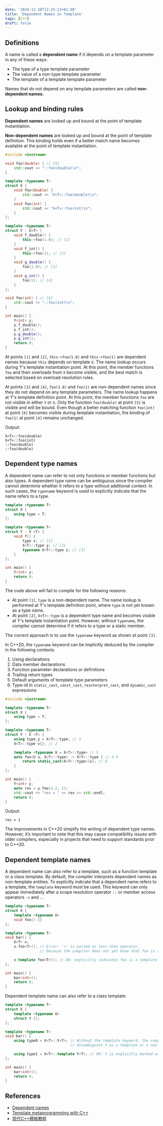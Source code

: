 ```yaml
---
date: '2024-12-10T12:25:13+01:00'
title: 'Dependent Names in Template'
tags: [C++]
draft: false
---
```


## Definitions

A name is called a **dependent name** if it depends on a template parameter in any of these ways:

- The type of a type template parameter
- The value of a non-type template parameter
- The template of a template template parameter

Names that do not depend on any template parameters are called **non-dependent names**.

## Lookup and binding rules

**Dependent names** are looked up and bound at the point of template instantiation.

**Non-dependent names** are looked up and bound at the point of template definition. This binding holds even if a better match name becomes available at the point of template instantiation.

```cpp
#include <iostream>

void foo(double) { // [5]
    std::cout << "::foo(double)\n";
}

template <typename T>
struct X {
    void foo(double) {
        std::cout << "X<T>::foo(double)\n";
    }
    void foo(int) {
        std::cout << "X<T>::foo(int)\n";
    }
};

template <typename T>
struct Y : X<T> {
    void f_double() {
        this->foo(1.0); // [1]
    }
    void f_int() {
        this->foo(1); // [2]
    }
    void g_double() {
        foo(1.0); // [3]
    }
    void g_int() {
        foo(1); // [4]
    }
};

void foo(int) { // [6]
    std::cout << "::foo(int)\n";
}

int main() {
    Y<int> y;
    y.f_double();
    y.f_int();
    y.g_double();
    y.g_int();
    return 0;
}
```

At points `[1]` and `[2]`, `this->foo(1.0)` and `this->foo(1)` are dependent names because `this` depends on template `X`. The name lookup occurs during Y's template instantiation point. At this point, the member functions `foo` and their overloads from `X` become visible, and the best match is selected based on overload resolution rules.

At points `[3]` and `[4]`, `foo(1.0)` and `foo(1)` are non-dependent names since they do not depend on any template parameters. The name lookup happens at Y's template definition point. At this point, the member functions `foo` are not visible in either `Y` or `X`. Only the function `foo(double)` at point `[5]` is visible and will be bound. Even though a better matching function `foo(int)` at point `[6]` becomes visible during template instantiation, the binding of `foo(1)` at point `[4]` remains unchanged.

Output:

```
X<T>::foo(double)
X<T>::foo(int)
::foo(double)
::foo(double)
```

## Dependent type names

A dependent name can refer to not only functions or member functions but also types. A dependent type name can be ambiguous since the compiler cannot determine whether it refers to a type without additional context. In such cases, the `typename` keyword is used to explicitly indicate that the name refers to a type.

```cpp
template <typename T>
struct X {
    using type = T;
};

template <typename T>
struct Y : X <T> {
    void f() {
        type x; // [1]
        X<T>::type y; // [2]
        typename X<T>::type z; // [3]
    }
};

int main() {
    Y<int> y;
    return 0;
}
```

The code above will fail to compile for the following reasons:

- At point `[1]`, `type` is a non-dependent name. The name lookup is performed at Y's template definition point, where `type` is not yet known as a type name.
- At point `[2]`, `X<T>::type` is a dependent type name and becomes visible at Y's template instantiation point. However, without `typename`, the compiler cannot determine if it refers to a type or a static member.

The correct approach is to use the `typename` keyword as shown at point `[3]`.

In C++20, the `typename` keyword can be implicitly deduced by the compiler in the following contexts:

1. Using declarations
2. Data member declarations
3. Function parameter declarations or definitions
4. Trailing return types
5. Default arguments of template type parameters
6. Type-id in `static_cast`, `const_cast`, `reinterpret_cast`, and `dynamic_cast` expressions

```cpp
#include <iostream>

template <typename T>
struct X {
    using type = T;
};

template <typename T>
struct Y : X <T> {
    using type_y = X<T>::type; // 1
    X<T>::type v{}; // 2

    template <typename U = X<T>::type> // 5
    auto foo(U u, X<T>::type) -> X<T>::type { // 3 4
        return static_cast<X<T>::type>(u); // 6
    }
};

int main() {
    Y<int> y;
    auto res = y.foo(1.2, 1);
    std::cout << "res = " << res << std::endl;
    return 0;
}
```

Output:

```
res = 1
```

The improvements in C++20 simplify the writing of dependent type names. However, it’s important to note that this may cause compatibility issues with older compilers, especially in projects that need to support standards prior to C++20.

## Dependent template names

A dependent name can also refer to a template, such as a function template or a class template. By default, the compiler interprets dependent names as non-template entities. To explicitly indicate that a dependent name refers to a template, the `template` keyword must be used. This keyword can only appear immediately after a scope resolution operator `::` or member access operators `->` and `.`.

```cpp
template <typename T>
struct X {
    template <typename U>
    void foo() {}
};

template <typename T>
void bar() {
    X<T> x;
    x.foo<T>(); // Error: '<' is parsed as less-than operator,
                // because the compiler does not yet know that foo is a template.

    x.template foo<T>(); // OK: explicitly indicates foo is a template
};

int main() {
    bar<int>();
    return 0;
}
```

Dependent template name can also refer to a class template.

```cpp
template <typename T>
struct X {
    template <typename U>
    struct Y {};
};

template <typename T>
void bar() {
    using type0 = X<T>::Y<T>; // Without the template keyword, the compiler cannot
                              // disambiguate Y as a template or a non-template member.

    using type1 = X<T>::template Y<T>; // OK: Y is explicitly marked as a template
};

int main() {
    bar<int>();
    return 0;
}
```

## References

- [Dependent names](https://en.cppreference.com/w/cpp/language/dependent_name)
- [Template metaprogramming with C++](https://www.amazon.com/Template-Metaprogramming-everything-templates-metaprogramming/dp/1803243457)
- [现代C++模板教程](https://mq-b.github.io/Modern-Cpp-templates-tutorial/md/%E7%AC%AC%E4%B8%80%E9%83%A8%E5%88%86-%E5%9F%BA%E7%A1%80%E7%9F%A5%E8%AF%86/09%E5%BE%85%E5%86%B3%E5%90%8D)
